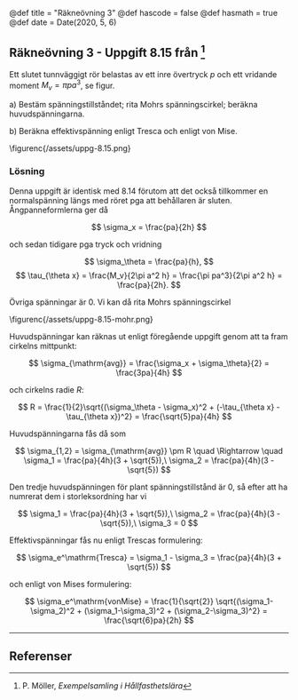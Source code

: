 @def title = "Räkneövning 3"
@def hascode = false
@def hasmath = true
@def date = Date(2020, 5, 6)

## Räkneövning 3 - Uppgift 8.15 från [^moller]

Ett slutet tunnväggigt rör belastas av ett inre övertryck $p$ och ett vridande moment $M_v = \pi pa^3$, se figur.

a) Bestäm spänningstillståndet; rita Mohrs spänningscirkel; beräkna huvudspänningarna.

b) Beräkna effektivspänning enligt Tresca och enligt von Mise.

\figurenc{/assets/uppg-8.15.png}

### Lösning

Denna uppgift är identisk med 8.14 förutom att det också tillkommer en normalspänning längs med röret pga att behållaren är sluten. Ångpanneformlerna ger då

$$
\sigma_x = \frac{pa}{2h}
$$

och sedan tidigare pga tryck och vridning

$$
\sigma_\theta = \frac{pa}{h},
$$
$$
\tau_{\theta x} = \frac{M_v}{2\pi a^2 h} = \frac{\pi pa^3}{2\pi a^2 h} = \frac{pa}{2h}.
$$

Övriga spänningar är 0. Vi kan då rita Mohrs spänningscirkel

\figurenc{/assets/uppg-8.15-mohr.png}

Huvudspänningar kan räknas ut enligt föregående uppgift genom att ta fram cirkelns mittpunkt:

$$
\sigma_{\mathrm{avg}} = \frac{\sigma_x + \sigma_\theta}{2} = \frac{3pa}{4h}
$$

och cirkelns radie $R$:

$$
R = \frac{1}{2}\sqrt{(\sigma_\theta - \sigma_x)^2 + (-\tau_{\theta x} - \tau_{\theta x})^2} = \frac{\sqrt{5}pa}{4h}
$$

Huvudspänningarna fås då som

$$
\sigma_{1,2} = \sigma_{\mathrm{avg}} \pm R \quad \Rightarrow \quad \sigma_1 = \frac{pa}{4h}(3 + \sqrt{5}),\ \sigma_2 = \frac{pa}{4h}(3 - \sqrt{5})
$$

Den tredje huvudspänningen för plant spänningstillstånd är 0, så efter att ha numrerat dem i storleksordning har vi

$$
\sigma_1 = \frac{pa}{4h}(3 + \sqrt{5}),\ \sigma_2 = \frac{pa}{4h}(3 - \sqrt{5}),\ \sigma_3 = 0
$$

Effektivspänningar fås nu enligt Trescas formulering:

$$
\sigma_e^\mathrm{Tresca} = \sigma_1 - \sigma_3 = \frac{pa}{4h}(3 + \sqrt{5})
$$

och enligt von Mises formulering:

$$
\sigma_e^\mathrm{vonMise} = \frac{1}{\sqrt{2}} \sqrt{(\sigma_1-\sigma_2)^2 + (\sigma_1-\sigma_3)^2 + (\sigma_2-\sigma_3)^2} = \frac{\sqrt{6}pa}{2h}
$$

---

## Referenser

[^moller]: P. Möller, *Exempelsamling i Hållfasthetslära*
[^extra]: *Extra övningsexempel i hållfasthetslära för TME061*
